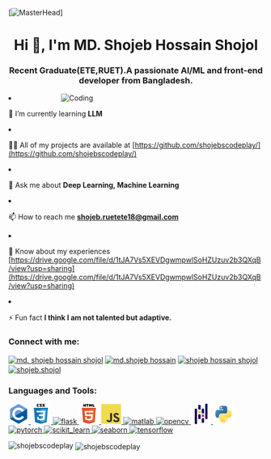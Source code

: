 [![MasterHead](https://t4.ftcdn.net/jpg/03/13/40/45/360_F_313404541_e9YZ3pht6oEEkMXuhxTboqXA2B2ShNnC.jpg)]

<h1 align="center">Hi 👋, I'm MD. Shojeb Hossain Shojol</h1>
<h3 align="center">Recent Graduate(ETE,RUET).A passionate AI/ML and front-end developer from Bangladesh.</h3>
<img align="right" alt="Coding" width="400" src="[https://camo.githubusercontent.com/7de37139d0b4c1c…e73686f74732f363538313234332f6176656e746f2e676966](https://t4.ftcdn.net/jpg/03/13/40/45/360_F_313404541_e9YZ3pht6oEEkMXuhxTboqXA2B2ShNnC.jpg)"
- 🔭 I’m currently working on **LLM project**

- 🌱 I’m currently learning **LLM**

- 👨‍💻 All of my projects are available at [https://github.com/shojebscodeplay/](https://github.com/shojebscodeplay/)

- 💬 Ask me about **Deep Learning, Machine Learning**

- 📫 How to reach me **shojeb.ruetete18@gmail.com**

- 📄 Know about my experiences [https://drive.google.com/file/d/1tJA7Vs5XEVDgwmpwlSoHZUzuv2b3QXqB/view?usp=sharing](https://drive.google.com/file/d/1tJA7Vs5XEVDgwmpwlSoHZUzuv2b3QXqB/view?usp=sharing)

- ⚡ Fun fact **I think I am not talented but adaptive.**

<h3 align="left">Connect with me:</h3>
<p align="left">
<a href="https://linkedin.com/in/md. shojeb hossain shojol" target="blank"><img align="center" src="https://raw.githubusercontent.com/rahuldkjain/github-profile-readme-generator/master/src/images/icons/Social/linked-in-alt.svg" alt="md. shojeb hossain shojol" height="30" width="40" /></a>
<a href="https://kaggle.com/md.shojeb hossain" target="blank"><img align="center" src="https://raw.githubusercontent.com/rahuldkjain/github-profile-readme-generator/master/src/images/icons/Social/kaggle.svg" alt="md.shojeb hossain" height="30" width="40" /></a>
<a href="https://fb.com/shojeb hossain shojol" target="blank"><img align="center" src="https://raw.githubusercontent.com/rahuldkjain/github-profile-readme-generator/master/src/images/icons/Social/facebook.svg" alt="shojeb hossain shojol" height="30" width="40" /></a>
<a href="https://instagram.com/shojeb.shojol" target="blank"><img align="center" src="https://raw.githubusercontent.com/rahuldkjain/github-profile-readme-generator/master/src/images/icons/Social/instagram.svg" alt="shojeb.shojol" height="30" width="40" /></a>
</p>

<h3 align="left">Languages and Tools:</h3>
<p align="left"> <a href="https://www.cprogramming.com/" target="_blank" rel="noreferrer"> <img src="https://raw.githubusercontent.com/devicons/devicon/master/icons/c/c-original.svg" alt="c" width="40" height="40"/> </a> <a href="https://www.w3schools.com/css/" target="_blank" rel="noreferrer"> <img src="https://raw.githubusercontent.com/devicons/devicon/master/icons/css3/css3-original-wordmark.svg" alt="css3" width="40" height="40"/> </a> <a href="https://flask.palletsprojects.com/" target="_blank" rel="noreferrer"> <img src="https://www.vectorlogo.zone/logos/pocoo_flask/pocoo_flask-icon.svg" alt="flask" width="40" height="40"/> </a> <a href="https://www.w3.org/html/" target="_blank" rel="noreferrer"> <img src="https://raw.githubusercontent.com/devicons/devicon/master/icons/html5/html5-original-wordmark.svg" alt="html5" width="40" height="40"/> </a> <a href="https://developer.mozilla.org/en-US/docs/Web/JavaScript" target="_blank" rel="noreferrer"> <img src="https://raw.githubusercontent.com/devicons/devicon/master/icons/javascript/javascript-original.svg" alt="javascript" width="40" height="40"/> </a> <a href="https://www.mathworks.com/" target="_blank" rel="noreferrer"> <img src="https://upload.wikimedia.org/wikipedia/commons/2/21/Matlab_Logo.png" alt="matlab" width="40" height="40"/> </a> <a href="https://opencv.org/" target="_blank" rel="noreferrer"> <img src="https://www.vectorlogo.zone/logos/opencv/opencv-icon.svg" alt="opencv" width="40" height="40"/> </a> <a href="https://pandas.pydata.org/" target="_blank" rel="noreferrer"> <img src="https://raw.githubusercontent.com/devicons/devicon/2ae2a900d2f041da66e950e4d48052658d850630/icons/pandas/pandas-original.svg" alt="pandas" width="40" height="40"/> </a> <a href="https://www.python.org" target="_blank" rel="noreferrer"> <img src="https://raw.githubusercontent.com/devicons/devicon/master/icons/python/python-original.svg" alt="python" width="40" height="40"/> </a> <a href="https://pytorch.org/" target="_blank" rel="noreferrer"> <img src="https://www.vectorlogo.zone/logos/pytorch/pytorch-icon.svg" alt="pytorch" width="40" height="40"/> </a> <a href="https://scikit-learn.org/" target="_blank" rel="noreferrer"> <img src="https://upload.wikimedia.org/wikipedia/commons/0/05/Scikit_learn_logo_small.svg" alt="scikit_learn" width="40" height="40"/> </a> <a href="https://seaborn.pydata.org/" target="_blank" rel="noreferrer"> <img src="https://seaborn.pydata.org/_images/logo-mark-lightbg.svg" alt="seaborn" width="40" height="40"/> </a> <a href="https://www.tensorflow.org" target="_blank" rel="noreferrer"> <img src="https://www.vectorlogo.zone/logos/tensorflow/tensorflow-icon.svg" alt="tensorflow" width="40" height="40"/> </a> </p>

<p><img align="left" src="https://github-readme-stats.vercel.app/api/top-langs?username=shojebscodeplay&show_icons=true&locale=en&layout=compact" alt="shojebscodeplay" /></p>

<p>&nbsp;<img align="center" src="https://github-readme-stats.vercel.app/api?username=shojebscodeplay&show_icons=true&locale=en" alt="shojebscodeplay" /></p>
